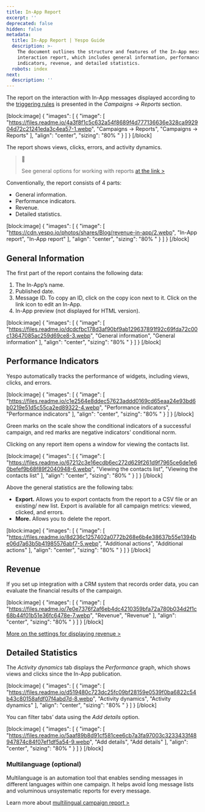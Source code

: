 ```yaml
---
title: In-App Report
excerpt: ''
deprecated: false
hidden: false
metadata:
  title: In-App Report | Yespo Guide
  description: >-
    The document outlines the structure and features of the In-App message
    interaction report, which includes general information, performance
    indicators, revenue, and detailed statistics.
  robots: index
next:
  description: ''
---
```

The report on the interaction with In-App messages displayed according to the [triggering rules](https://docs.yespo.io/docs/in-app-publishing-and-triggering-rules) is presented in the _Campaigns → Reports_ section.

[block:image]
{
  "images": [
    {
      "image": [
        "https://files.readme.io/4a3f8f1c5c632a54f8689f4d777136636e328ca992904d72c21241eda3c4ea57-1.webp",
        "Campaigns → Reports",
        "Campaigns → Reports"
      ],
      "align": "center",
      "sizing": "80% "
    }
  ]
}
[/block]


The report shows views, clicks, errors, and activity dynamics.

> 📘 
> 
> See general options for working with reports [at the link >](https://docs.yespo.io/docs/campaigns-analytics)

Conventionally, the report consists of 4 parts:

- General information.
- Performance indicators.
- Revenue.
- Detailed statistics.

[block:image]
{
  "images": [
    {
      "image": [
        "https://cdn.yespo.io/photos/shares/Blog/revenue-in-app/2.webp",
        "In-App report",
        "In-App report"
      ],
      "align": "center",
      "sizing": "80% "
    }
  ]
}
[/block]


## General Information

The first part of the report contains the following data:

1. The In-App’s name.
2. Published date.
3. Message ID. To copy an ID, click on the copy icon next to it. Click on the link icon to edit an In-App.
4. In-App preview (not displayed for HTML version).

[block:image]
{
  "images": [
    {
      "image": [
        "https://files.readme.io/dcdcfbc178d3af90bf9ab129637891f92c69fda72c00c13647085ac259d69ce8-3.webp",
        "General information",
        "General information"
      ],
      "align": "center",
      "sizing": "80% "
    }
  ]
}
[/block]


## Performance Indicators

Yespo automatically tracks the performance of widgets, including views, clicks, and errors.

[block:image]
{
  "images": [
    {
      "image": [
        "https://files.readme.io/c1e2564e8ddec57623addd0169cd65eaa24e93bd6b0219e51d5c55ca2ed89322-4.webp",
        "Performance indicators",
        "Performance indicators"
      ],
      "align": "center",
      "sizing": "80% "
    }
  ]
}
[/block]


Green marks on the scale show the conditional indicators of a successful campaign, and red marks are negative indicators' conditional norm.

Clicking on any report item opens a window for viewing the contacts list.

[block:image]
{
  "images": [
    {
      "image": [
        "https://files.readme.io/67212c3e16ecdb6ec272d629f261d9f7965ce6de1e60befef9b68f89f2040948-6.webp",
        "Viewing the contacts list",
        "Viewing the contacts list"
      ],
      "align": "center",
      "sizing": "80% "
    }
  ]
}
[/block]


Above the general statistics are the following tabs:

- **Export.** Allows you to export contacts from the report to a CSV file or an existing/ new list. Export is available for all campaign metrics: viewed, clicked, and errors.
- **More.** Allows you to delete the report.

[block:image]
{
  "images": [
    {
      "image": [
        "https://files.readme.io/8d236c1257402a0772b268e6b4e38637b55e1394be06d7a63b5b41985576abf7-5.webp",
        "Additional actions",
        "Additional actions"
      ],
      "align": "center",
      "sizing": "80% "
    }
  ]
}
[/block]


## Revenue

If you set up integration with a CRM system that records order data, you can evaluate the financial results of the campaign.

[block:image]
{
  "images": [
    {
      "image": [
        "https://files.readme.io/7e0e7376f2af6eb4dc4210359bfa72a780b034d2f1c68b44f01b51e36fc6478e-7.webp",
        "Revenue",
        "Revenue"
      ],
      "align": "center",
      "sizing": "80% "
    }
  ]
}
[/block]


[More on the settings for displaying revenue >](https://docs.yespo.io/docs/how-set-revenue-campaign)

## Detailed Statistics

The _Activity dynamics_ tab displays the _Performance_ graph, which shows views and clicks since the In-App publication.

[block:image]
{
  "images": [
    {
      "image": [
        "https://files.readme.io/d519480c723dc25fc09bf28159e0539f0ba6822c54b43c80158afdf07f4abd7d-8.webp",
        "Activity dynamics",
        "Activity dynamics"
      ],
      "align": "center",
      "sizing": "80% "
    }
  ]
}
[/block]


You can filter tabs’ data using the _Add details_ option.

[block:image]
{
  "images": [
    {
      "image": [
        "https://files.readme.io/5aaf89b8d91cf581cee6cb7a3fa97003c3233433f48947874c84f07ef1df5a54-9.webp",
        "Add details",
        "Add details"
      ],
      "align": "center",
      "sizing": "80% "
    }
  ]
}
[/block]


### Multilanguage (optional)

Multilanguage is an automation tool that enables sending messages in different languages within one campaign. It helps avoid long message lists and voluminous unsystematic reports for every message.

Learn more about [multilingual campaign report >](https://docs.yespo.io/docs/report-on-multilingual-campaigns)